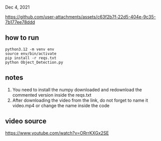 Dec 4, 2021





https://github.com/user-attachments/assets/c63f2b7f-22d5-404e-9c35-7b177ee78ddd





## how to run 
```
python3.12 -m venv env
source env/bin/activate
pip install -r reqs.txt
python Object_Detection.py
```
## notes
1) You need to install the numpy downloaded and redownload the commented version inside the reqs.txt
2) After downloading the video from the link, do not forget to name it video.mp4 or change the name inside the code

## video source

https://www.youtube.com/watch?v=ORrrKXGx2SE
